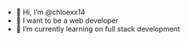 - 👋 Hi, I’m @chloexx14
- 👀 I want to be a web developer 
- 🌱 I’m currently learning on full stack development
